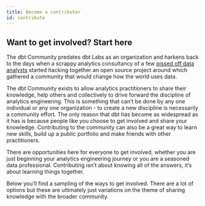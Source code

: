 ```yaml
---
title: Become a contributor
id: contribute
---
```


<section className="community-home">

## Want to get involved? Start here

The dbt Community predates dbt Labs as an organization and harkens back to the days when a scrappy analytics consultancy of a few [pissed off data analysts](<https://www.hashpath.com/2020/12/an-analytics-engineer-is-really-just-a-pissed-off-data-analyst/#:~:text=Often%20times%2C%20an%20analytics%20engineer,necessity%20(and%20genius%20branding).>) started hacking together an open source project around which gathered a community that would change how the world uses data.

The dbt Community exists to allow analytics practitioners to share their knowledge, help others and collectively to drive forward the discipline of analytics engineering. This is something that can’t be done by any one individual or any one organization - to create a new discipline is necessarily a community effort. The only reason that dbt has become as widespread as it has is because people like you choose to get involved and share your knowledge. Contributing to the community can also be a great way to learn new skills, build up a public portfolio and make friends with other practitioners.

There are opportunities here for everyone to get involved, whether you are just beginning your analytics engineering journey or you are a seasoned data professional. Contributing isn’t about knowing all of the answers, it’s about learning things together.

Below you’ll find a sampling of the ways to get involved. There are a lot of options but these are ultimately just variations on the theme of sharing knowledge with the broader community.

<div className="grid--3-col">

<Card
    title="Writing contributions"
    body="Learn how to share and grow the collective knowledge of the dbt Community through blogs, guides, and documentation."
    link="community/contributing/contributing-writing" icon="writing"
/>

<Card
    title="Coding contributions"
    body="The dbt Community supports a wide variety of open source projects, and OSS software is at the heart of everything we do. Learn how to get involved with projects in the dbt ecosystem."
    link="community/contributing/contributing-coding"
    icon="folder"
/>

<Card
    title="Online community building"
    body="Getting involved in the dbt Community  Forum or Slack is one of the best entry points for contributing. Share your knowledge and learn from others."
    link="community/contributing/contributing-online-community"
    icon="discussion"
/>

<Card
    title="Realtime event participation"
    body="Want to speak at a Meetup or conference? Learn how to get involved and check out best practices for crafting a talk that everyone will remember." 
    link="community/contributing/contributing-realtime-events"
    icon="calendar" />

</div>
</section>
